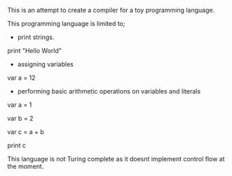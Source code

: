 This is an attempt to create a compiler for a toy programming language.

This programming language is limited to;

- print strings.

print "Hello World"

- assigning variables

var a = 12

- performing basic arithmetic operations on variables and literals

var a = 1

var b = 2

var c = a + b

print c

This language is not Turing complete as it doesnt implement control flow at the moment.